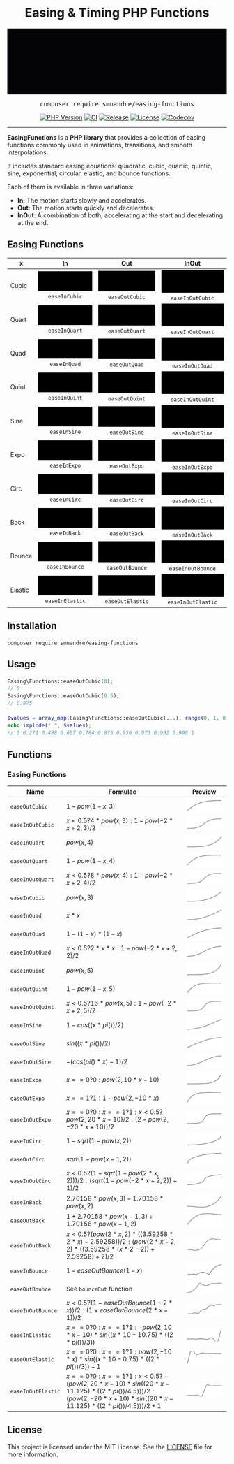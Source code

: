 <h1 align=center>Easing & Timing PHP Functions</h1>
<img src="./easing-functions.svg" alt="Easing Functions" align="center">
<div align="center"><pre>composer require smnandre/easing-functions</pre></div>
<div align="center">

[![PHP Version](https://img.shields.io/badge/%C2%A0php-%3E%3D%208.3-777BB4.svg?logo=php&logoColor=white)](https://github.com/smnandre/easing-functions/blob/main/composer.json)
[![CI](https://github.com/smnandre/easing-functions/actions/workflows/CI.yaml/badge.svg)](https://github.com/smnandre/easing-functions/actions)
[![Release](https://img.shields.io/github/v/release/smnandre/easing-functions)](https://github.com/smnandre/easing-functions/releases)
[![License](https://img.shields.io/github/license/smnandre/easing-functions?color=cc67ff)](https://github.com/smnandre/easing-functions/blob/main/LICENSE)
[![Codecov](https://codecov.io/gh/smnandre/easing-functions/graph/badge.svg?token=RC8Z6F4SPC)](https://codecov.io/gh/smnandre/easing-functions)

</div>

---

**EasingFunctions** is a **PHP library** that provides a collection of easing functions commonly used in animations, transitions, and smooth interpolations.

It includes standard easing equations: quadratic, cubic, quartic, quintic, sine, exponential, circular, elastic, and bounce functions.

Each of them is available in three variations:
* **In**: The motion starts slowly and accelerates.
* **Out**: The motion starts quickly and decelerates.
* **InOut**: A combination of both, accelerating at the start and decelerating at the end.

## Easing Functions

| x       |                               In                               |                                Out                                |                                   InOut                                 |
|---------|:--------------------------------------------------------------:|:-----------------------------------------------------------------:|:-----------------------------------------------------------------------:|
| Cubic   |    ![Ease In Cubic](img/easeInCubic.svg) <br> `easeInCubic`    |    ![Ease Out Cubic](img/easeOutCubic.svg) <br> `easeOutCubic`    |    ![Ease InOut Cubic](img/easeInOutCubic.svg) <br> `easeInOutCubic`    |
| Quart   |    ![Ease In Quart](img/easeInQuart.svg) <br> `easeInQuart`    |    ![Ease Out Quart](img/easeOutQuart.svg) <br> `easeOutQuart`    |    ![Ease InOut Quart](img/easeInOutQuart.svg) <br> `easeInOutQuart`    |
| Quad    |     ![Ease In Quad](img/easeInQuad.svg) <br> `easeInQuad`      |     ![Ease Out Quad](img/easeOutQuad.svg) <br> `easeOutQuad`      |     ![Ease InOut Quad](img/easeInOutQuad.svg) <br> `easeInOutQuad`      |
| Quint   |    ![Ease In Quint](img/easeInQuint.svg) <br> `easeInQuint`    |    ![Ease Out Quint](img/easeOutQuint.svg) <br> `easeOutQuint`    |    ![Ease InOut Quint](img/easeInOutQuint.svg) <br> `easeInOutQuint`    |
| Sine    |     ![Ease In Sine](img/easeInSine.svg) <br> `easeInSine`      |     ![Ease Out Sine](img/easeOutSine.svg) <br> `easeOutSine`      |     ![Ease InOut Sine](img/easeInOutSine.svg) <br> `easeInOutSine`      |
| Expo    |     ![Ease In Expo](img/easeInExpo.svg) <br> `easeInExpo`      |     ![Ease Out Expo](img/easeOutExpo.svg) <br> `easeOutExpo`      |     ![Ease InOut Expo](img/easeInOutExpo.svg) <br> `easeInOutExpo`      |
| Circ    |     ![Ease In Circ](img/easeInCirc.svg) <br> `easeInCirc`      |     ![Ease Out Circ](img/easeOutCirc.svg) <br> `easeOutCirc`      |     ![Ease InOut Circ](img/easeInOutCirc.svg) <br> `easeInOutCirc`      |
| Back    |     ![Ease In Back](img/easeInBack.svg) <br> `easeInBack`      |     ![Ease Out Back](img/easeOutBack.svg) <br> `easeOutBack`      |     ![Ease InOut Back](img/easeInOutBack.svg) <br> `easeInOutBack`      |
| Bounce  |  ![Ease In Bounce](img/easeInBounce.svg) <br> `easeInBounce`   |  ![Ease Out Bounce](img/easeOutBounce.svg) <br> `easeOutBounce`   |  ![Ease InOut Bounce](img/easeInOutBounce.svg) <br> `easeInOutBounce`   |
| Elastic | ![Ease In Elastic](img/easeInElastic.svg) <br> `easeInElastic` | ![Ease Out Elastic](img/easeOutElastic.svg) <br> `easeOutElastic` | ![Ease InOut Elastic](img/easeInOutElastic.svg) <br> `easeInOutElastic` |



## Installation

```shell
composer require smnandre/easing-functions
```

## Usage

```php
Easing\Functions::easeOutCubic(0);
// 0
Easing\Functions::easeOutCubic(0.5);
// 0.875

$values = array_map(Easing\Functions::easeOutCubic(...), range(0, 1, 0.1));
echo implode(" ", $values);
// 0 0.271 0.488 0.657 0.784 0.875 0.936 0.973 0.992 0.999 1
```

## Functions

### Easing Functions

| Name             | Formulae                                                 | Preview                                            |
|------------------|----------------------------------------------------------|----------------------------------------------------|
| `easeOutCubic`   | $`1 - pow(1 - x, 3)`$                                    | ![easeOutCubic PHP](img/easeOutCubic_line.svg)     |
| `easeInOutCubic` | $`x < 0.5 ? 4 * pow(x, 3) : 1 - pow(-2 * x + 2, 3) / 2`$ | ![easeInOutCubic PHP](img/easeInOutCubic_line.svg) |
| `easeInQuart`    | $`pow(x, 4)`$                                            | ![easeInQuart PHP](img/easeInQuart_line.svg)       |
| `easeOutQuart`   | $`1 - pow(1 - x, 4)`$                                    | ![easeOutQuart PHP](img/easeOutQuart_line.svg)     |
| `easeInOutQuart` | $`x < 0.5 ? 8 * pow(x, 4) : 1 - pow(-2 * x + 2, 4) / 2`$ | ![easeInOutQuart PHP](img/easeInOutQuart_line.svg) |
| `easeInCubic`    | $`pow(x, 3)`$                                            | ![easeInCubic PHP](img/easeInCubic_line.svg)       |
| `easeInQuad`     | $`x * x`$                                                | ![easeInQuad PHP](img/easeInQuad_line.svg)         |
| `easeOutQuad`    | $`1 - (1 - x) * (1 - x)`$                                | ![easeOutQuad PHP](img/easeOutQuad_line.svg)       |
| `easeInOutQuad`  | $`x < 0.5 ? 2 * x * x : 1 - pow(-2 * x + 2, 2) / 2`$     | ![easeInOutQuad PHP](img/easeInOutQuad_line.svg)   |
| `easeInQuint`    | $`pow(x, 5)`$                                            | ![easeInQuint PHP](img/easeInQuint_line.svg)       |   
| `easeOutQuint`   | $`1 - pow(1 - x, 5)`$                                    | ![easeOutQuint PHP](img/easeOutQuint_line.svg)     |
| `easeInOutQuint` | $`x < 0.5 ? 16 * pow(x, 5) : 1 - pow(-2 * x + 2, 5) / 2`$ | ![easeInOutQuint PHP](img/easeInOutQuint_line.svg) |
| `easeInSine`     | $`1 - cos((x * pi()) / 2)`$                              | ![easeInSine PHP](img/easeInSine_line.svg)         |
| `easeOutSine`    | $`sin((x * pi()) / 2)`$                                  | ![easeOutSine PHP](img/easeOutSine_line.svg)       |
| `easeInOutSine`  | $`-(cos(pi() * x) - 1) / 2`$                            | ![easeInOutSine PHP](img/easeInOutSine_line.svg)   |
| `easeInExpo`     | $`x == 0 ? 0 : pow(2, 10 * x - 10)`$                    | ![easeInExpo PHP](img/easeInExpo_line.svg)         |
| `easeOutExpo`    | $`x == 1 ? 1 : 1 - pow(2, -10 * x)`$                    | ![easeOutExpo PHP](img/easeOutExpo_line.svg)       |
| `easeInOutExpo`  | $`x == 0 ? 0 : x == 1 ? 1 : x < 0.5 ? pow(2, 20 * x - 10) / 2 : (2 - pow(2, -20 * x + 10)) / 2`$ | ![easeInOutExpo PHP](img/easeInOutExpo_line.svg) |
| `easeInCirc`     | $`1 - sqrt(1 - pow(x, 2))`$                             | ![easeInCirc PHP](img/easeInCirc_line.svg)         |
| `easeOutCirc`    | $`sqrt(1 - pow(x - 1, 2))`$                             | ![easeOutCirc PHP](img/easeOutCirc_line.svg)       |
| `easeInOutCirc`  | $`x < 0.5 ? (1 - sqrt(1 - pow(2 * x, 2))) / 2 : (sqrt(1 - pow(-2 * x + 2, 2)) + 1) / 2`$ | ![easeInOutCirc PHP](img/easeInOutCirc_line.svg) |
| `easeInBack`     | $`2.70158 * pow(x, 3) - 1.70158 * pow(x, 2)`$           | ![easeInBack PHP](img/easeInBack_line.svg)         |
| `easeOutBack`    | $`1 + 2.70158 * pow(x - 1, 3) + 1.70158 * pow(x - 1, 2)`$ | ![easeOutBack PHP](img/easeOutBack_line.svg)       |
| `easeInOutBack`  | $`x < 0.5 ? (pow(2 * x, 2) * ((3.59258 * 2 * x) - 2.59258)) / 2 : (pow(2 * x - 2, 2) * ((3.59258 * (x * 2 - 2)) + 2.59258) + 2) / 2`$ | ![easeInOutBack PHP](img/easeInOutBack_line.svg) |
| `easeInBounce`   | $`1 - easeOutBounce(1 - x)`$                            | ![easeInBounce PHP](img/easeInBounce_line.svg)     |
| `easeOutBounce`  | See `bounceOut` function                                 | ![easeOutBounce PHP](img/easeOutBounce_line.svg)   |
| `easeInOutBounce`| $`x < 0.5 ? (1 - easeOutBounce(1 - 2 * x)) / 2 : (1 + easeOutBounce(2 * x - 1)) / 2`$ | ![easeInOutBounce PHP](img/easeInOutBounce_line.svg) |
| `easeInElastic`  | $`x == 0 ? 0 : x == 1 ? 1 : -pow(2, 10 * x - 10) * sin((x * 10 - 10.75) * ((2 * pi()) / 3))`$ | ![easeInElastic PHP](img/easeInElastic_line.svg) |
| `easeOutElastic` | $`x == 0 ? 0 : x == 1 ? 1 : pow(2, -10 * x) * sin((x * 10 - 0.75) * ((2 * pi()) / 3)) + 1`$ | ![easeOutElastic PHP](img/easeOutElastic_line.svg) |
| `easeInOutElastic`| $`x == 0 ? 0 : x == 1 ? 1 : x < 0.5 ? -(pow(2, 20 * x - 10) * sin((20 * x - 11.125) * ((2 * pi()) / 4.5))) / 2 : (pow(2, -20 * x + 10) * sin((20 * x - 11.125) * ((2 * pi()) / 4.5))) / 2 + 1`$ | ![easeInOutElastic PHP](img/easeInOutElastic_line.svg) |

## License

This project is licensed under the MIT License. See the [LICENSE](./LICENSE) file for more information.
